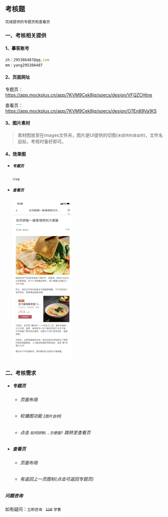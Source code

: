 ## 考核题

`完成提供的专题页和查看页`



### 一、考核相关提供

#### 1、摹客账号

```js
zh：295386487@qq.com
mm：yang295386487
```

#### 2、页面网址

专题页：https://app.mockplus.cn/app/7KVM9Cek8jq/specs/design/VFQZCHtne

查看页：https://app.mockplus.cn/app/7KVM9Cek8jq/specs/design/O7En89Va1KS

#### 3、图片素材

>  素材图放至在images文件夹，图片是UI提供的切图(`未提供的请自供`)，文件名自拟，考核时备好即可。

#### 4、效果图

- ##### `专题页`

  <img src="考核文档.assets/专题.png" alt="专题" style="zoom: 50%;" /> 
  
- ##### `查看页`

  <img src="考核文档.assets/查看.png" alt="查看物流" style="zoom: 50%;" /> 
  
  


### 二、考核需求

- ##### 专题页

  - ###### 页面布局

  - ###### 轮播图功能 (`图片自供`)

  - ###### 点击 `如何研制..方便面?` 跳转至查看页

- ##### 查看页

  - ###### 页面布局

  - ###### 有返回上一页图标(点击可返回专题页)






##### 问题咨询

如有疑问：`立即咨询 ` ~~`110`~~ `学委`



































































